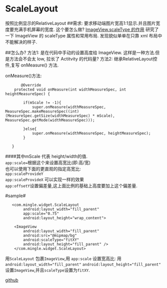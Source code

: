 # ScaleLayout
按照比例显示的RelativeLayout
##需求:
 要求移动端图片宽高1:1显示.并且图片宽度要充满手机屏幕的宽度.
这个要怎么做?
[ ImageView.scaleType 的作用](http://blog.csdn.net/chen825919148/article/details/8845889) 
研究了一下 ImageView 的 scaleType 属性和常用布局.
发现貌似单单在只靠 xml 布局中不能解决的样子.


##怎么办?
方法1:
是在代码中手动的设置高度给 ImageView.
这样是一种方法.但是方法会不会太 low, 拉长了 Actitvity 的代码量?
方法2:
继承RelativeLayout控件,复写 onMeasure() 方法.


onMeasure()方法:
~~~
       @Override
    protected void onMeasure(int widthMeasureSpec, int heightMeasureSpec) {

        if(mScale != -1){
            super.onMeasure(widthMeasureSpec, MeasureSpec.makeMeasureSpec((int) (MeasureSpec.getSize(widthMeasureSpec) * mScale), MeasureSpec.getMode(widthMeasureSpec)));

        }else{
            super.onMeasure(widthMeasureSpec, heightMeasureSpec);
        }

   }

~~~

####其中mScale 代表 height/width的值.   
`app:scale=`根据这个来设置高宽比(即:高/宽)    
也可以使用下面的更直观的指定高宽比:   
`app:scaleProvideY`   
`app:scaleProvideX`
可以实现一样的效果    
`app:offsetY`设置偏差量,这上面比例的基础上高度要加上这个偏差量.   





#sample#
~~~
   <com.mingle.widget.ScaleLayout
        android:layout_width="fill_parent"
        app:scale="0.75"
        android:layout_height="wrap_content">

    <ImageView
        android:layout_width="fill_parent"
        android:src="@mipmap/bg"
        android:scaleType="fitXY"
        android:layout_height="fill_parent" />
    </com.mingle.widget.ScaleLayout>
~~~
用`ScaleLayout` 包裹`ImageView`,用 `app:scale` 设置宽高比:
用`android:layout_width="fill_parent"`
  `android:layout_height="fill_parent"` 设置`ImageView`,并且`scaleType`设置为`fitXY`.
  

[github](https://github.com/zzz40500/ScaleLayout)



